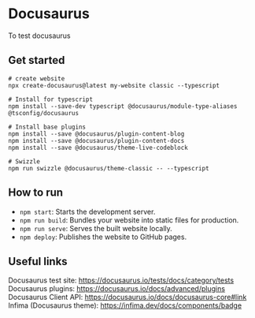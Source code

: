 # Docusaurus

To test docusaurus

## Get started

```shell
# create website
npx create-docusaurus@latest my-website classic --typescript

# Install for typescript
npm install --save-dev typescript @docusaurus/module-type-aliases @tsconfig/docusaurus

# Install base plugins
npm install --save @docusaurus/plugin-content-blog
npm install --save @docusaurus/plugin-content-docs
npm install --save @docusaurus/theme-live-codeblock

# Swizzle
npm run swizzle @docusaurus/theme-classic -- --typescript
```


## How to run

- `npm start`: Starts the development server.
- `npm run build`: Bundles your website into static files for production.
- `npm run serve`: Serves the built website locally.
- `npm deploy`: Publishes the website to GitHub pages.

## Useful links

Docusaurus test site: https://docusaurus.io/tests/docs/category/tests
Docusaurus plugins: https://docusaurus.io/docs/advanced/plugins
Docusaurus Client API: https://docusaurus.io/docs/docusaurus-core#link
Infima (Docusaurus theme): https://infima.dev/docs/components/badge

